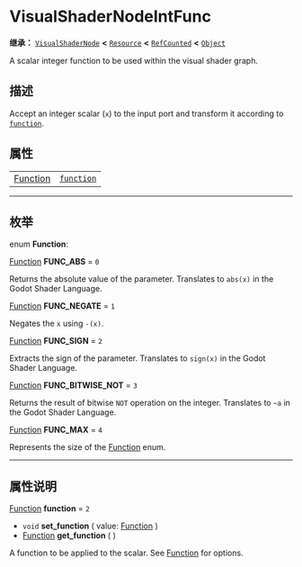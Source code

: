 <!-- ⚠ 请勿编辑本文件 ⚠ -->
<!-- 本文档使用脚本从 WeDot 引擎源码仓库生成。 -->
<!-- 生成脚本：https://github.com/WeDot-Engine/WeDot/tree/master/doc/tools/make_md.py； -->
<!-- 原文件：https://github.com/WeDot-Engine/WeDot/tree/master/doc/classes/VisualShaderNodeIntFunc.xml。 -->

<div id="_class_visualshadernodeintfunc"></div>

# VisualShaderNodeIntFunc

**继承：** [`VisualShaderNode`](class_visualshadernode.md) **<** [`Resource`](class_resource.md) **<** [`RefCounted`](class_refcounted.md) **<** [`Object`](class_object.md)

A scalar integer function to be used within the visual shader graph.

## 描述

Accept an integer scalar (`x`) to the input port and transform it according to [`function`](class_visualshadernodeintfunc.md#class_visualshadernodeintfunc_property_function).

## 属性

|||
|:-:|:--|
| [Function](#enum_visualshadernodeintfunc_function) | [`function`](class_visualshadernodeintfunc.md#class_visualshadernodeintfunc_property_function) | ``2`` |

<!-- rst-class:: classref-section-separator -->

---

## 枚举

<div id="_class_enum_visualshadernodeintfunc_function"></div>

enum **Function**: <div id="enum_visualshadernodeintfunc_function"></div>

<div id="_class_visualshadernodeintfunc_constant_func_abs"></div>

[Function](#enum_visualshadernodeintfunc_function) **FUNC_ABS** = ``0``

Returns the absolute value of the parameter. Translates to `abs(x)` in the Godot Shader Language.

<div id="_class_visualshadernodeintfunc_constant_func_negate"></div>

[Function](#enum_visualshadernodeintfunc_function) **FUNC_NEGATE** = ``1``

Negates the `x` using `-(x)`.

<div id="_class_visualshadernodeintfunc_constant_func_sign"></div>

[Function](#enum_visualshadernodeintfunc_function) **FUNC_SIGN** = ``2``

Extracts the sign of the parameter. Translates to `sign(x)` in the Godot Shader Language.

<div id="_class_visualshadernodeintfunc_constant_func_bitwise_not"></div>

[Function](#enum_visualshadernodeintfunc_function) **FUNC_BITWISE_NOT** = ``3``

Returns the result of bitwise `NOT` operation on the integer. Translates to `~a` in the Godot Shader Language.

<div id="_class_visualshadernodeintfunc_constant_func_max"></div>

[Function](#enum_visualshadernodeintfunc_function) **FUNC_MAX** = ``4``

Represents the size of the [Function](#enum_visualshadernodeintfunc_function) enum.

<!-- rst-class:: classref-section-separator -->

---

## 属性说明

<div id="_class_visualshadernodeintfunc_property_function"></div>

[Function](#enum_visualshadernodeintfunc_function) **function** = ``2`` <div id="class_visualshadernodeintfunc_property_function"></div>

- `void` **set_function** ( value: [Function](#enum_visualshadernodeintfunc_function) )
- [Function](#enum_visualshadernodeintfunc_function) **get_function** ( )

A function to be applied to the scalar. See [Function](#enum_visualshadernodeintfunc_function) for options.

[^virtual]: 本方法通常需要用户覆盖才能生效。
[^const]: 本方法无副作用，不会修改该实例的任何成员变量。
[^vararg]: 本方法除了能接受在此处描述的参数外，还能够继续接受任意数量的参数。
[^constructor]: 本方法用于构造某个类型。
[^static]: 调用本方法无需实例，可直接使用类名进行调用。
[^operator]: 本方法描述的是使用本类型作为左操作数的有效运算符。
[^bitfield]: 这个值是由下列位标志构成位掩码的整数。
[^void]: 无返回值。
